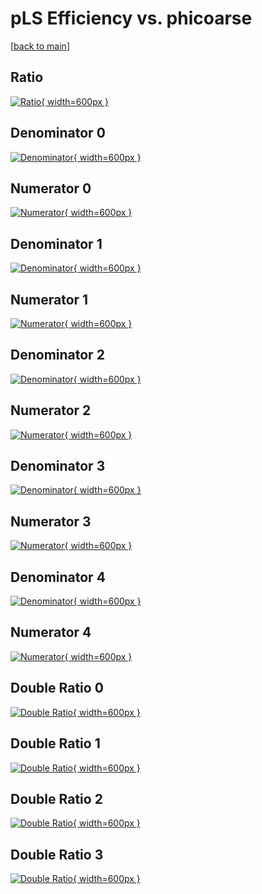 # pLS Efficiency vs. phicoarse

[[back to main](./)]



## Ratio

[![Ratio](../mtv/var/pLS_vtr_0_-1_eff_phicoarse.png){ width=600px }](../mtv/var/pLS_vtr_0_-1_eff_phicoarse.pdf)

## Denominator 0

[![Denominator](../mtv/den/pLS_vtr_0_-1_eff_phicoarse_den0.png){ width=600px }](../mtv/den/pLS_vtr_0_-1_eff_phicoarse_den0.pdf)

## Numerator 0

[![Numerator](../mtv/num/pLS_vtr_0_-1_eff_phicoarse_num0.png){ width=600px }](../mtv/num/pLS_vtr_0_-1_eff_phicoarse_num0.pdf)

## Denominator 1

[![Denominator](../mtv/den/pLS_vtr_0_-1_eff_phicoarse_den1.png){ width=600px }](../mtv/den/pLS_vtr_0_-1_eff_phicoarse_den1.pdf)

## Numerator 1

[![Numerator](../mtv/num/pLS_vtr_0_-1_eff_phicoarse_num1.png){ width=600px }](../mtv/num/pLS_vtr_0_-1_eff_phicoarse_num1.pdf)

## Denominator 2

[![Denominator](../mtv/den/pLS_vtr_0_-1_eff_phicoarse_den2.png){ width=600px }](../mtv/den/pLS_vtr_0_-1_eff_phicoarse_den2.pdf)

## Numerator 2

[![Numerator](../mtv/num/pLS_vtr_0_-1_eff_phicoarse_num2.png){ width=600px }](../mtv/num/pLS_vtr_0_-1_eff_phicoarse_num2.pdf)

## Denominator 3

[![Denominator](../mtv/den/pLS_vtr_0_-1_eff_phicoarse_den3.png){ width=600px }](../mtv/den/pLS_vtr_0_-1_eff_phicoarse_den3.pdf)

## Numerator 3

[![Numerator](../mtv/num/pLS_vtr_0_-1_eff_phicoarse_num3.png){ width=600px }](../mtv/num/pLS_vtr_0_-1_eff_phicoarse_num3.pdf)

## Denominator 4

[![Denominator](../mtv/den/pLS_vtr_0_-1_eff_phicoarse_den4.png){ width=600px }](../mtv/den/pLS_vtr_0_-1_eff_phicoarse_den4.pdf)

## Numerator 4

[![Numerator](../mtv/num/pLS_vtr_0_-1_eff_phicoarse_num4.png){ width=600px }](../mtv/num/pLS_vtr_0_-1_eff_phicoarse_num4.pdf)

## Double Ratio 0

[![Double Ratio](../mtv/ratio/pLS_vtr_0_-1_eff_phicoarse_ratio0.png){ width=600px }](../mtv/ratio/pLS_vtr_0_-1_eff_phicoarse_ratio0.pdf)

## Double Ratio 1

[![Double Ratio](../mtv/ratio/pLS_vtr_0_-1_eff_phicoarse_ratio1.png){ width=600px }](../mtv/ratio/pLS_vtr_0_-1_eff_phicoarse_ratio1.pdf)

## Double Ratio 2

[![Double Ratio](../mtv/ratio/pLS_vtr_0_-1_eff_phicoarse_ratio2.png){ width=600px }](../mtv/ratio/pLS_vtr_0_-1_eff_phicoarse_ratio2.pdf)

## Double Ratio 3

[![Double Ratio](../mtv/ratio/pLS_vtr_0_-1_eff_phicoarse_ratio3.png){ width=600px }](../mtv/ratio/pLS_vtr_0_-1_eff_phicoarse_ratio3.pdf)

